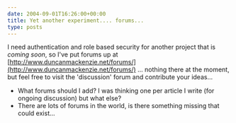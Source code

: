 ```yaml
---
date: 2004-09-01T16:26:00+00:00
title: Yet another experiment.... forums...
type: posts
---
```

I need authentication and role based security for another project that is _coming soon_, so I've put forums up at [http://www.duncanmackenzie.net/forums/](http://www.duncanmackenzie.net/forums/) ... nothing there at the moment, but feel free to visit the 'discussion' forum and contribute your ideas...

  * What forums should I add? I was thinking one per article I write (for ongoing discussion) but what else?
  * There are lots of forums in the world, is there something missing that could exist...
